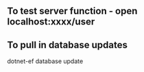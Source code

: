 

## To test server function - open localhost:xxxx/user


## To pull in database updates
dotnet-ef database update